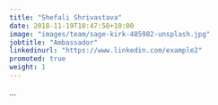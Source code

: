 ```yaml
---
title: "Shefali Shrivastava"
date: 2018-11-19T10:47:58+10:00
image: "images/team/sage-kirk-485982-unsplash.jpg"
jobtitle: "Ambassador"
linkedinurl: "https://www.linkedin.com/example2"
promoted: true
weight: 1
---
```


...
